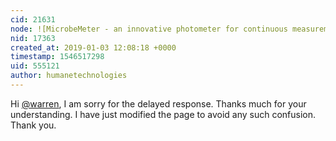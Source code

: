 ```yaml
---
cid: 21631
node: ![MicrobeMeter - an innovative photometer for continuous measurement of microbial growth](../notes/humanetechnologies/10-23-2018/microbemeter-an-innovative-photometer-for-continuous-measurement-of-microbial-growth)
nid: 17363
created_at: 2019-01-03 12:08:18 +0000
timestamp: 1546517298
uid: 555121
author: humanetechnologies
---
```


Hi [@warren](/profile/warren), I am sorry for the delayed response. Thanks much for your understanding. I have just modified the page to avoid any such confusion. Thank you.